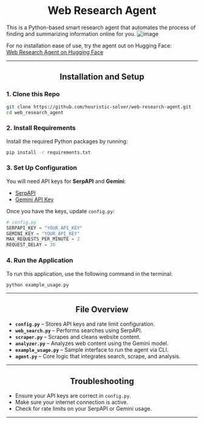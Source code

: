 <div align="center">
  <h1>Web Research Agent</h1>
</div>

This is a Python-based smart research agent that automates the process of finding and summarizing information online for you.
![image](https://github.com/user-attachments/assets/552e06e3-da51-4192-b799-3cedac8ad1af)


For no installation ease of use, try the agent out on Hugging Face:  
[Web Research Agent on Hugging Face](https://huggingface.co/spaces/heuristic-solver/web_res_agent_joel)

---

<div align="center">
  <h2>Installation and Setup</h2>
</div>

### 1. Clone this Repo

```bash
git clone https://github.com/heuristic-solver/web-research-agent.git
cd web_research_agent
```

### 2. Install Requirements

Install the required Python packages by running:

```bash
pip install -r requirements.txt
```

### 3. Set Up Configuration

You will need API keys for **SerpAPI** and **Gemini**:

- [SerpAPI](https://serpapi.com/)
- [Gemini API Key](https://aistudio.google.com/app/apikey)

Once you have the keys, update `config.py`:

```python
# config.py
SERPAPI_KEY = "YOUR_API_KEY"
GEMINI_KEY = "YOUR_API_KEY"
MAX_REQUESTS_PER_MINUTE = 2
REQUEST_DELAY = 30
```

### 4. Run the Application

To run this application, use the following command in the terminal:

```bash
python example_usage.py
```

---

<div align="center">
  <h2>File Overview</h2>
</div>

- **`config.py`** – Stores API keys and rate limit configuration.
- **`web_search.py`** – Performs searches using SerpAPI.
- **`scraper.py`** – Scrapes and cleans website content.
- **`analyzer.py`** – Analyzes web content using the Gemini model.
- **`example_usage.py`** – Sample interface to run the agent via CLI.
- **`agent.py`** – Core logic that integrates search, scrape, and analysis.

---

<div align="center">
  <h2>Troubleshooting</h2>
</div>

- Ensure your API keys are correct in `config.py`.
- Make sure your internet connection is active.
- Check for rate limits on your SerpAPI or Gemini usage.

---

<div align="center">

